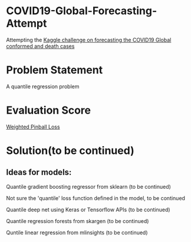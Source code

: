 # COVID19-Global-Forecasting-Attempt
Attempting the [Kaggle challenge on forecasting the COVID19 Global conformed and death cases](https://www.kaggle.com/c/covid19-global-forecasting-week-5)

# Problem Statement
A quantile regression problem

# Evaluation Score

[Weighted Pinball Loss](https://www.kaggle.com/c/covid19-global-forecasting-week-5/overview/evaluation) 

# Solution(to be continued)

## Ideas for models:

Quantile gradient boosting regressor from sklearn (to be continued)

Not sure the 'quantile' loss function defined in the model, to be continued

Quantile deep net using Keras or Tensorflow APIs (to be continued)

Quantile regression forests from skargen (to be continued)

Quntile linear regression from mlinsights (to be continued)
